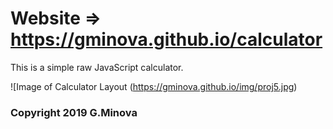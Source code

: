 # Website => https://gminova.github.io/calculator

This is a simple raw JavaScript calculator.  

![Image of Calculator Layout (https://gminova.github.io/img/proj5.jpg)  

### Copyright 2019 G.Minova
